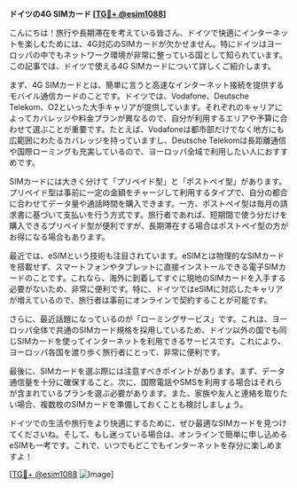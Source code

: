 **ドイツの4G SIMカード [[TG💪+ @esim1088](https://t.me/s/esim1088)]**

こんにちは！旅行や長期滞在を考えている皆さん、ドイツで快適にインターネットを楽しむためには、4G対応のSIMカードが欠かせません。特にドイツはヨーロッパの中でもネットワーク環境が非常に整っている国として知られています。この記事では、ドイツで使える4G SIMカードについて詳しくご紹介します。

まず、4G SIMカードとは、簡単に言うと高速なインターネット接続を提供するモバイル通信カードのことです。ドイツでは、Vodafone、Deutsche Telekom、O2といった大手キャリアが提供しています。それぞれのキャリアによってカバレッジや料金プランが異なるので、自分が利用するエリアや予算に合わせて選ぶことが重要です。たとえば、Vodafoneは都市部だけでなく地方にも広範囲にわたるカバレッジを持っていますし、Deutsche Telekomは長距離通信や国際ローミングも充実しているので、ヨーロッパ全域で利用したい人におすすめです。

SIMカードには大きく分けて「プリペイド型」と「ポストペイ型」があります。プリペイド型は事前に一定の金額をチャージして利用するタイプで、自分の都合に合わせてデータ量や通話時間を購入できます。一方、ポストペイ型は毎月の請求書に基づいて支払いを行う方式です。旅行者であれば、短期間で使う分だけを購入できるプリペイド型が便利ですが、長期滞在する場合はポストペイ型の方がお得になる場合もあります。

最近では、eSIMという技術も注目されています。eSIMとは物理的なSIMカードを搭載せず、スマートフォンやタブレットに直接インストールできる電子SIMカードのことです。これなら、海外に到着してすぐに現地のSIMカードを入手する必要がないため、非常に便利です。特に、ドイツではeSIMに対応したキャリアが増えているので、旅行者は事前にオンラインで契約することが可能です。

さらに、最近話題になっているのが「ローミングサービス」です。これは、ヨーロッパ全体で共通のSIMカード規格を採用しているため、ドイツ以外の国でも同じSIMカードを使ってインターネットを利用できるサービスです。これにより、ヨーロッパ各国を渡り歩く旅行者にとって、非常に便利です。

最後に、SIMカードを選ぶ際には注意すべきポイントがあります。まず、データ通信量を十分に確保すること。次に、国際電話やSMSを利用する場合はそれらが含まれているプランを選ぶ必要があります。また、家族や友人と連絡を取りたい場合、複数枚のSIMカードを準備しておくことも検討しましょう。

ドイツでの生活や旅行をより快適にするために、ぜひ最適なSIMカードを見つけてくださいね。そして、もし迷っている場合は、オンラインで簡単に申し込めるeSIMも一考です。これで、いつでもどこでもインターネットを存分に楽しめますよ！

[[TG💪+ @esim1088](https://t.me/s/esim1088) ![Image](https://i.postimg.cc/Y0z9fWf4/image.png)]